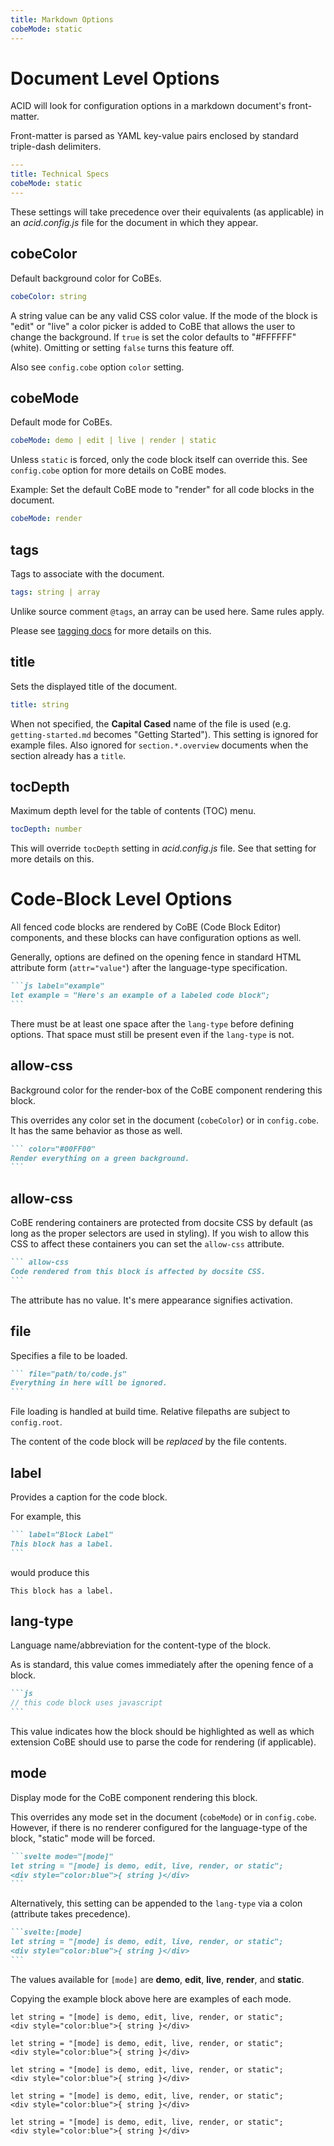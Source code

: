 ```yaml
---
title: Markdown Options
cobeMode: static
---
```



# Document Level Options

ACID will look for configuration options in a markdown document's front-matter.

Front-matter is parsed as YAML key-value pairs enclosed by standard triple-dash delimiters.

```yaml
---
title: Technical Specs
cobeMode: static
---
```

These settings will take precedence over their equivalents (as applicable) in an *acid.config.js* file for the document in which they appear.  


## cobeColor

Default background color for CoBEs.

```yaml label="spec"
cobeColor: string
```

A string value can be any valid CSS color value.  If the mode of the block is "edit" or "live" a color picker is added to CoBE that allows the user to change the background.  If `true` is set the color defaults to "#FFFFFF" (white).  Omitting or setting `false` turns this feature off.

Also see `config.cobe` option `color` setting.


## cobeMode

Default mode for CoBEs.

```yaml label="spec"
cobeMode: demo | edit | live | render | static 
```

Unless `static` is forced, only the code block itself can override this.  See `config.cobe` option for more details on CoBE modes.

Example: Set the default CoBE mode to "render" for all code blocks in the document.

```yaml
cobeMode: render
```


## tags

Tags to associate with the document.

```yaml label="spec"
tags: string | array
```

Unlike source comment `@tags`, an array can be used here.  Same rules apply.

Please see [tagging docs](document/docsite-tagging) for more details on this.


## title

Sets the displayed title of the document.

```yaml label="spec"
title: string
```

When not specified, the **Capital Cased** name of the file is used (e.g. `getting-started.md` becomes "Getting Started").  This setting is ignored for example files.  Also ignored for `section.*.overview` documents when the section already has a `title`.


## tocDepth

Maximum depth level for the table of contents (TOC) menu.

```yaml label="spec"
tocDepth: number
```

This will override `tocDepth` setting in *acid.config.js* file.  See that setting for more details on this.


# Code-Block Level Options

All fenced code blocks are rendered by CoBE (Code Block Editor) components, and these blocks can have configuration options as well.  

Generally, options are defined on the opening fence in standard HTML attribute form (`attr="value"`) after the language-type specification.

````md
```js label="example"
let example = "Here's an example of a labeled code block";
```
````

There must be at least one space after the `lang-type` before defining options.  That space must still be present even if the `lang-type` is not.


## allow-css

Background color for the render-box of the CoBE component rendering this block.

This overrides any color set in the document (`cobeColor`) or in `config.cobe`.  It has the same behavior as those as well.

````md
``` color="#00FF00"
Render everything on a green background.
```
````


## allow-css

CoBE rendering containers are protected from docsite CSS by default (as long as the proper selectors are used in styling).  If you wish to allow this CSS to affect these containers you can set the `allow-css` attribute.

````md
``` allow-css
Code rendered from this block is affected by docsite CSS.
```
````

The attribute has no value.  It's mere appearance signifies activation.


## file

Specifies a file to be loaded.

````md
``` file="path/to/code.js"
Everything in here will be ignored.
```
````

File loading is handled at build time.  Relative filepaths are subject to `config.root`.

The content of the code block will be *replaced* by the file contents.


## label

Provides a caption for the code block.

For example, this

````md
``` label="Block Label"
This block has a label.
```
````

would produce this

``` label="Block Label"
This block has a label.
```


## lang-type

Language name/abbreviation for the content-type of the block.

As is standard, this value comes immediately after the opening fence of a block.

````md
```js
// this code block uses javascript
```
````

This value indicates how the block should be highlighted as well as which extension CoBE should use to parse the code for rendering (if applicable).


## mode

Display mode for the CoBE component rendering this block.

This overrides any mode set in the document (`cobeMode`) or in `config.cobe`.  However, if there is no renderer configured for the language-type of the block, "static" mode will be forced.

````md
```svelte mode="[mode]"
let string = "[mode] is demo, edit, live, render, or static";
<div style="color:blue">{ string }</div>
```
````

Alternatively, this setting can be appended to the `lang-type` via a colon (attribute takes precedence).

````md
```svelte:[mode]
let string = "[mode] is demo, edit, live, render, or static";
<div style="color:blue">{ string }</div>
```
````

The values available for `[mode]` are **demo**, **edit**, **live**, **render**, and **static**.

Copying the example block above here are examples of each mode.

```svelte:demo label="demo - displays the code and the render with no update capability"
let string = "[mode] is demo, edit, live, render, or static";
<div style="color:blue">{ string }</div>
```
```svelte:edit label="edit - displays the code and the render with on-demand update capability"
let string = "[mode] is demo, edit, live, render, or static";
<div style="color:blue">{ string }</div>
```
```svelte:live label="live - displays the code and the render with immediate update capability"
let string = "[mode] is demo, edit, live, render, or static";
<div style="color:blue">{ string }</div>
```
```svelte:render label="render - displays the render only"
let string = "[mode] is demo, edit, live, render, or static";
<div style="color:blue">{ string }</div>
```
```svelte:static label="static - displays the code only"
let string = "[mode] is demo, edit, live, render, or static";
<div style="color:blue">{ string }</div>
```
